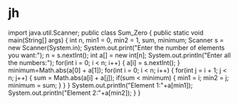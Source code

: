 # jh
import java.util.Scanner;
public class Sum_Zero 
{
    public static void main(String[] args) 
    {
        int n, min1 = 0, min2 = 1, sum, minimum;
        Scanner s = new Scanner(System.in);
        System.out.print("Enter the number of elements you want:");
        n = s.nextInt();
        int a[] = new int[n];
        System.out.println("Enter all the numbers:");
        for(int i = 0; i < n; i++)
        {
            a[i] = s.nextInt();
        }
        minimum=Math.abs(a[0] + a[1]);
        for(int i = 0; i < n; i++)
        {
            for(int j = i + 1; j < n; j++)
            {
                sum = Math.abs(a[i] + a[j]);
                if(sum < minimum)
                {
                    min1 = i;
                    min2 = j;
                    minimum = sum;
                }
            }
        }
        System.out.println("Element 1:"+a[min1]); 
        System.out.println("Element 2:"+a[min2]);
    }
}
